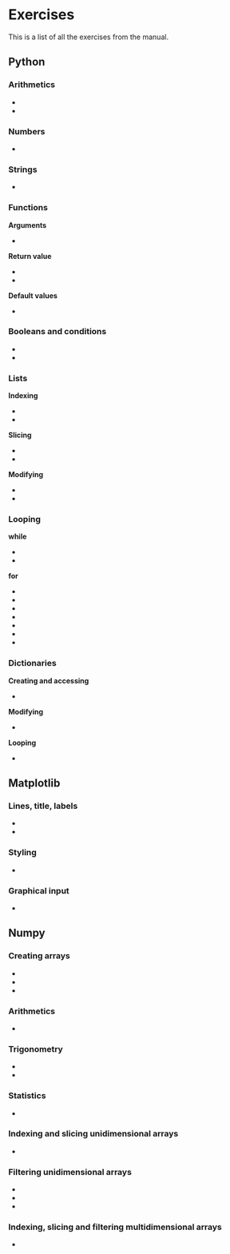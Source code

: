 # Exercises

This is a list of all the exercises from the manual.

## Python

### Arithmetics
- [](python_arithmetics_exercise1.md)
- [](python_arithmetics_exercise2.md)

### Numbers
- [](python_int_float_exercise.md)

### Strings
- [](python_strings_exercise.md)

### Functions

**Arguments**
- [](python_functions_arguments_exercise.md)

**Return value**
- [](python_functions_return_exercise1.md)
- [](python_functions_return_exercise2.md)

**Default values**
- [](python_functions_default_values_exercise.md)

### Booleans and conditions
- [](python_conditions_if_elif_else_exercise.md)
- [](python_conditions_boolean_operators_exercise.md)

### Lists

**Indexing**
- [](python_lists_indexing_exercise1.md)
- [](python_lists_indexing_exercise2.md)

**Slicing**
- [](python_lists_slicing_exercise1.md)
- [](python_lists_slicing_exercise2.md)

**Modifying**
- [](python_lists_modify_exercise1.md)
- [](python_lists_modify_exercise2.md)

### Looping

**while**
- [](python_while_exercise1.md)
- [](python_while_exercise2.md)

**for**
- [](python_for_exercise1.md)
- [](python_for_exercise2.md)
- [](python_for_exercise3.md)
- [](python_for_exercise4.md)
- [](python_for_exercise5.md)
- [](python_for_exercise6.md)
- [](python_for_exercise7.md)

### Dictionaries

**Creating and accessing**
- [](python_dicts_creating_accessing_exercise.md)

**Modifying**
- [](python_dicts_modifying_exercise.md)

**Looping**
- [](python_dicts_looping_exercise.md)


## Matplotlib

### Lines, title, labels
- [](matplotlib_titles_labels_exercise1.md)
- [](matplotlib_titles_labels_exercise2.md)

### Styling
- [](matplotlib_style_exercise.md)

### Graphical input
- [](matplotlib_ginput_exercise.md)

## Numpy

### Creating arrays
- [](numpy_ndarray_creating_exercise1.md)
- [](numpy_ndarray_creating_exercise2.md)
- [](numpy_ndarray_creating_exercise3.md)

### Arithmetics
- [](numpy_arithmetics_exercise.md)

### Trigonometry
- [](numpy_trigonometry_exercise1.md)
- [](numpy_trigonometry_exercise2.md)

### Statistics
- [](numpy_statistics_exercise.md)

### Indexing and slicing unidimensional arrays
- [](numpy_indexing_slicing_1d_exercise.md)

### Filtering unidimensional arrays
- [](numpy_conditional_filtering_1d_exercise1.md)
- [](numpy_conditional_filtering_1d_exercise2.md)
- [](numpy_conditional_filtering_1d_exercise3.md)

### Indexing, slicing and filtering multidimensional arrays

- [](numpy_filtering_nd_exercise.md)

